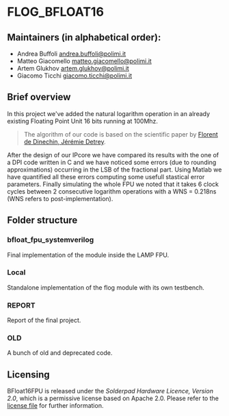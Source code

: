 # FLOG_BFLOAT16
## Maintainers (in alphabetical order):
- Andrea  Buffoli    <andrea.buffoli@polimi.it>
- Matteo  Giacomello <matteo.giacomello@polimi.it>
- Artem   Glukhov    <artem.glukhov@polimi.it>
- Giacomo Ticchi     <giacomo.ticchi@polimi.it>

## Brief overview

In this project we've added the natural logarithm operation in an already existing Floating Point Unit 16 bits running at 100Mhz.
>The algorithm of our code is based on the scientific paper by [Florent de Dinechin, Jérémie Detrey](https://hal-ens-lyon.archives-ouvertes.fr/ensl-00542213/file/DetreyDinechinJMM.pdf).

After the design of our IPcore we have compared its results with the one of a DPI code written in C and we have noticed some errors (due to rounding approximations) occurring in the LSB of the fractional part. Using Matlab we have quantified all these errors computing some usefull stastical error parameters. Finally simulating the whole FPU we noted that it takes 6 clock cycles between 2 consecutive logarithm operations with a WNS = 0.218ns (WNS refers to post-implementation).

## Folder structure

### bfloat_fpu_systemverilog
Final implementation of the module inside the LAMP FPU.

### Local
Standalone implementation of the flog module with its own testbench.

### REPORT
Report of the final project.

### OLD
A bunch of old and deprecated code.

## Licensing

BFloat16FPU is released under the *Solderpad Hardware Licence, Version 2.0*,
which is a permissive license based on Apache 2.0. Please refer to the
[license file](LICENSE.md) for further information.
